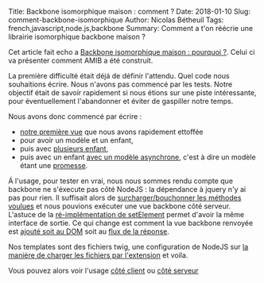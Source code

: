 Title: Backbone isomorphique maison : comment ?
Date: 2018-01-10
Slug: comment-backbone-isomorphique
Author: Nicolas Bétheuil
Tags: french,javascript,node.js,backbone
Summary: Comment a t'on réécrie une librairie isomorphique backbone maison ?

Cet article fait echo a [Backbone isomorphique maison : pourquoi ?](/pourquoi-backbone-isomorphique.html). Celui ci va présenter comment AMIB a été construit.

La première difficulté était déjá de définir l'attendu. Quel code nous souhaitions écrire. Nous n'avons pas commencé par les tests. Notre objectif était de savoir rapidement si nous étions sur une piste intéressante, pour éventuellement l'abandonner et éviter de gaspiller notre temps.
 
Nous avons donc commencé par écrire :
- [notre première vue](https://github.com/Mappy/amib/blob/73ac67cb25f336374a03cf26745d99f80667f927/fixtures/recursive-children-view/RecursiveChildrenView.js) que nous avons rapidement ettoffée 
- pour avoir un modèle et un enfant, 
- puis avec [plusieurs enfant](https://github.com/Mappy/amib/blob/73ac67cb25f336374a03cf26745d99f80667f927/fixtures/multiple-children-view/MultipleChildrenView.js), 
- puis avec un enfant [avec un modèle asynchrone](https://github.com/Mappy/amib/blob/master/fixtures/one-children-with-model/no-children-with-promise-model/NoChildrenWithPromiseModelView.js), c'est à dire un modèle étant une [promesse](https://developer.mozilla.org/fr/docs/Web/JavaScript/Reference/Objets_globaux/Promise). 

Á l'usage, pour tester en vrai, nous nous sommes rendu compte que backbone ne s'éxecute pas côté NodeJS : la dépendance à jquery n'y ai pas pour rien. Il suffisait alors de [surcharger/bouchonner les méthodes voulues](https://github.com/Mappy/amib/blob/73ac67cb25f336374a03cf26745d99f80667f927/nodify-backbone.js) et nous pouvions exécuter une vue backbone côté serveur. L'astuce de la [ré-implémentation de setElement](http://backbonejs.org/docs/backbone.html#section-162) permet d'avoir la même interface de sortie. Ce qui change est comment la vue backbone renvoyée est [ajouté soit au DOM](https://github.com/Mappy/amib/blob/73ac67cb25f336374a03cf26745d99f80667f927/render.js#L164) soit au [flux de la réponse](https://github.com/Mappy/amib/blob/73ac67cb25f336374a03cf26745d99f80667f927/render.js#L148).

Nos templates sont des fichiers twig, une configuration de NodeJS sur [la manière de charger les fichiers par l'extension](https://github.com/Mappy/amib/blob/master/node-twigify.js) et voila.

Vous pouvez alors voir l'usage [côté client](https://github.com/Mappy/amib/blob/73ac67cb25f336374a03cf26745d99f80667f927/renderToDom.client.spec.js#L39) ou [côté serveur](https://github.com/Mappy/amib/blob/master/renderToString.server.spec.js#L23)

